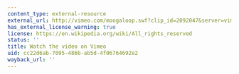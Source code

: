 ```yaml
---
content_type: external-resource
external_url: http://vimeo.com/moogaloop.swf?clip_id=2092047&server=vimeo.com&show_title=0&show_byline=0&show_portrait=0&color=&fullscreen=0&group_id=
has_external_license_warning: true
license: https://en.wikipedia.org/wiki/All_rights_reserved
status: ''
title: Watch the video on Vimeo
uid: cc22d6ab-7095-486b-ab5d-4f06764692e2
wayback_url: ''
---
```

